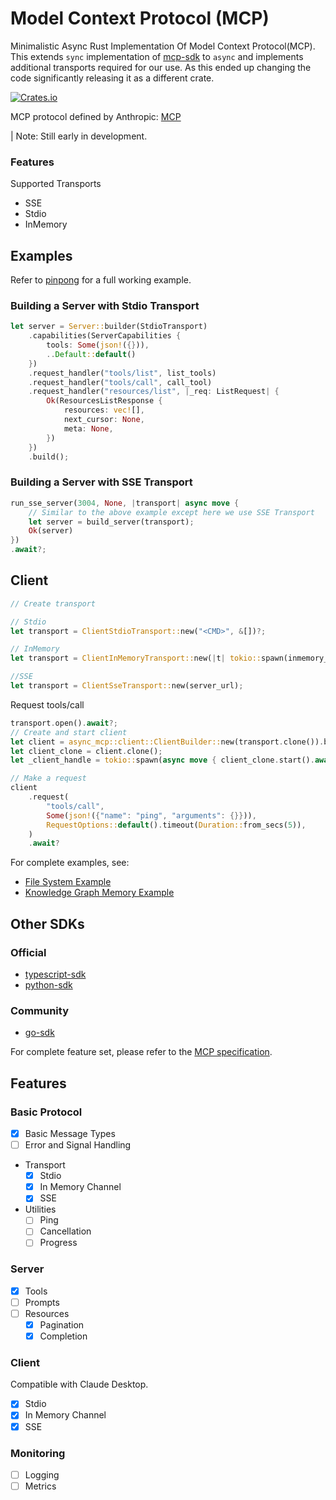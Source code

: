# Model Context Protocol (MCP)
Minimalistic Async Rust Implementation Of Model Context Protocol(MCP). 
This extends `sync` implementation of [mcp-sdk](https://github.com/AntigmaLabs/mcp-sdk) to `async` and implements additional transports required for our use. As this ended up changing the code significantly releasing it as a different crate. 

[![Crates.io](https://img.shields.io/crates/v/async-mcp)](https://crates.io/crates/async-mcp)


MCP protocol defined by Anthropic: [MCP](https://github.com/modelcontextprotocol)

| Note: Still early in development. 

### Features
Supported Transports
- SSE
- Stdio
- InMemory

## Examples
Refer to [pinpong](./examples/pingpong/) for a full working example.

### Building a Server with Stdio Transport
```rust
let server = Server::builder(StdioTransport)
    .capabilities(ServerCapabilities {
        tools: Some(json!({})),
        ..Default::default()
    })
    .request_handler("tools/list", list_tools)
    .request_handler("tools/call", call_tool)
    .request_handler("resources/list", |_req: ListRequest| {
        Ok(ResourcesListResponse {
            resources: vec![],
            next_cursor: None,
            meta: None,
        })
    })
    .build();
```
### Building a Server with SSE Transport
```rust
run_sse_server(3004, None, |transport| async move {
    // Similar to the above example except here we use SSE Transport
    let server = build_server(transport);
    Ok(server)
})
.await?;
```

## Client 
```rust
// Create transport 

// Stdio
let transport = ClientStdioTransport::new("<CMD>", &[])?;

// InMemory
let transport = ClientInMemoryTransport::new(|t| tokio::spawn(inmemory_server(t)));

//SSE
let transport = ClientSseTransport::new(server_url);
```

Request tools/call
```rust
transport.open().await?;
// Create and start client
let client = async_mcp::client::ClientBuilder::new(transport.clone()).build();
let client_clone = client.clone();
let _client_handle = tokio::spawn(async move { client_clone.start().await });

// Make a request
client
    .request(
        "tools/call",
        Some(json!({"name": "ping", "arguments": {}})),
        RequestOptions::default().timeout(Duration::from_secs(5)),
    )
    .await?
```

For complete examples, see:
- [File System Example](examples/file_system/README.md)
- [Knowledge Graph Memory Example](examples/knowledge_graph_memory/README.md)

## Other SDKs
### Official
- [typescript-sdk](https://github.com/modelcontextprotocol/typescript-sdk)
- [python-sdk](https://github.com/modelcontextprotocol/python-sdk)

### Community
- [go-sdk](https://github.com/mark3labs/mcp-go)

For complete feature set, please refer to the [MCP specification](https://spec.modelcontextprotocol.io/).

## Features
### Basic Protocol
- [x] Basic Message Types
- [ ] Error and Signal Handling
- Transport
    - [x] Stdio
    - [x] In Memory Channel 
    - [x] SSE
- Utilities 
    - [ ] Ping
    - [ ] Cancellation
    - [ ] Progress
### Server
- [x] Tools
- [ ] Prompts
- [ ] Resources
    - [x] Pagination
    - [x] Completion
### Client
Compatible with Claude Desktop.
- [x] Stdio
- [x] In Memory Channel 
- [x] SSE

### Monitoring
- [ ] Logging
- [ ] Metrics
